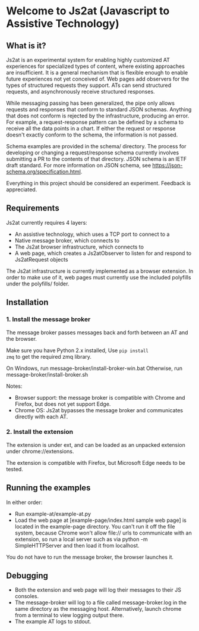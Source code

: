 # Welcome to Js2at (Javascript to Assistive Technology)

## What is it?

Js2at is an experimental system for enabling highly customized AT experiences for specialized types of content, where existing approaches are insufficient. It is a general mechanism that is flexible enough to enable future experiences not yet conceived of. Web pages add observers for the types of structured requests they support. ATs can send structured requests, and asynchronously receive structured responses.

While messaging passing has been generalized, the pipe only allows requests and responses that conform to standard JSON schemas. Anything that does not conform is rejected by the infrastructure, producing an error. For example, a request-response pattern can be defined by a schema to receive all the data points in a chart. If either the request or response doesn't exactly conform to the schema, the information is not passed.

Schema examples are provided in the schema/ directory. The process for developing or changing a request/response schema currently involves submitting a PR to the contents of that directory. JSON schema is an IETF draft standard. For more information on JSON schema, see https://json-schema.org/specification.html.

Everything in this project should be considered an experiment. Feedback is appreciated.

## Requirements

Js2at currently requires 4 layers:
- An assistive technology, which uses a TCP port to connect to a
- Native message broker, which connects to
- The Js2at browser infrastructure, which connects to
- A web page, which creates a Js2atObserver to listen for and respond to Js2atRequest objects

The Js2at infrastructure is currently implemented as a browser extension. In order to make use of it, web pages must currently use the included polyfills under the polyfills/ folder.

## Installation

### 1. Install the message broker

The message broker passes messages back and forth between an AT and the browser.

Make sure you have Python 2.x installed, Use <code>pip install zmq</code> to get the required zmq library.

On Windows, run message-broker/install-broker-win.bat
Otherwise, run message-broker/install-broker.sh

Notes:
- Browser support: the message broker is compatible with Chrome and Firefox, but does not yet support Edge.
- Chrome OS: Js2at bypasses the message broker and communicates directly with each AT.

### 2. Install the extension

The extension is under ext, and can be loaded as an unpacked extension under
chrome://extensions.

The extension is compatible with Firefox, but Microsoft Edge needs to be tested.

## Running the examples

In either order:
- Run example-at/example-at.py
- Load the web page at [example-page/index.html sample web page] is located
in the example-page directory. You can't run it off the file system, because
Chrome won't allow file:// urls to communicate with an extension, so run a
local server such as
via python -m SimpleHTTPServer and then load it from localhost.

You do not have to run the message broker, the browser launches it.

## Debugging

- Both the extension and web page will log their messages to their JS consoles.
- The message-broker will log to a file called
message-broker.log in the same directory as the messaging host.
Alternatively, launch chrome from a terminal to view logging output there.
- The example AT logs to stdout.


